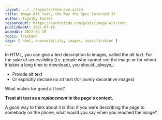 ```yaml
---
layout: ../../layouts/resource.astro
title: Image Alt Text, the Way the Spec Intended It
author: Timothy Foster
resourceUrl: https://auroratide.com/posts/image-alt-text
publishedAt: 2021-07-16
addedAt: 2022-04-15
topic: frontend
tags: [ html, accessibility, images, specification ]
---
```


<p>In HTML, you can give a text description to images, called the <dfn>alt text</dfn>. For the sake of accessibility (i.e. people who cannot see the image or for whom it takes a long time to download), you should _always_:</p>

* Provide alt text
* Or explicitly declare no alt text (for purely decorative images)

What makes for good alt text?

**Treat alt text as a _replacement_ in the page's context.**

A good way to think about it is this: if you were describing the page to somebody on the phone, what would you say when you reached the image?

